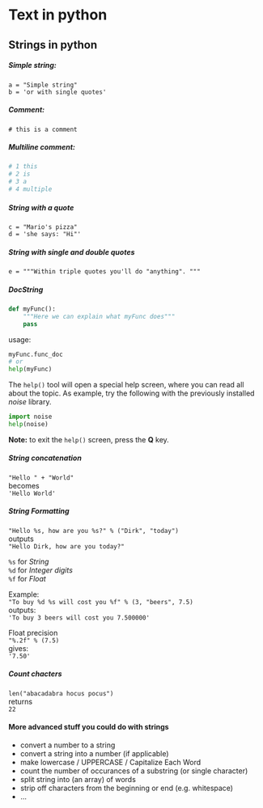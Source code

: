# Text in python

## Strings in python

##### Simple string:

`a = "Simple string"`  
`b = 'or with single quotes'`

##### Comment:

`# this is a comment`

##### Multiline comment:

```python
# 1 this
# 2 is
# 3 a
# 4 multiple
```

##### String with a quote

`c = "Mario's pizza"`  
`d = 'she says: "Hi"'`  

##### String with single and double quotes

`e = """Within triple quotes you'll do "anything". """`

##### DocString

```python
def myFunc():
	"""Here we can explain what myFunc does"""
	pass
```
usage:

```python
myFunc.func_doc
# or
help(myFunc)
```

The `help()` tool will open a special help screen, where you can read all about the topic. As example, try the following with the previously installed *noise* library.

```python
import noise
help(noise)
```

**Note:** to exit the `help()` screen, press the **Q** key.


##### String concatenation

`"Hello " + "World"`  
becomes  
`'Hello World'`

##### String Formatting

`"Hello %s, how are you %s?" % ("Dirk", "today")`  
outputs  
`"Hello Dirk, how are you today?"`

`%s` for *String*  
`%d` for *Integer digits*  
`%f` for *Float*

Example:  
`"To buy %d %s will cost you %f" % (3, "beers", 7.5)`  
outputs:  
`'To buy 3 beers will cost you 7.500000'`

Float precision  
`"%.2f" % (7.5)`  
gives:  
`'7.50'`

##### Count chacters

`len("abacadabra hocus pocus")`  
returns  
`22`

#### More advanced stuff you could do with strings

- convert a number to a string
- convert a string into a number (if applicable)
- make lowercase / UPPERCASE / Capitalize Each Word
- count the number of occurances of a substring (or single character)
- split string into (an array) of words
- strip off characters from the beginning or end (e.g. whitespace)
- ...